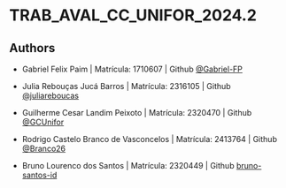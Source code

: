 
# TRAB_AVAL_CC_UNIFOR_2024.2




## Authors
- Gabriel Felix Paim | Matrícula: 1710607 | Github [@Gabriel-FP](https://github.com/Gabriel-FP)

- Julia Rebouças Jucá Barros | Matrícula: 2316105 | Github [@juliareboucas](https://github.com/juliareboucas)

- Guilherme Cesar Landim Peixoto | Matrícula: 2320470 | Github [@GCUnifor](https://github.com/GCUnifor)

- Rodrigo Castelo Branco de Vasconcelos | Matrícula: 2413764 | Github [@Branco26](https://github.com/branco26)
   
- Bruno Lourenco dos Santos | Matrícula: 2320449 | Github [bruno-santos-id](https://github.com/bruno-santos-id)
